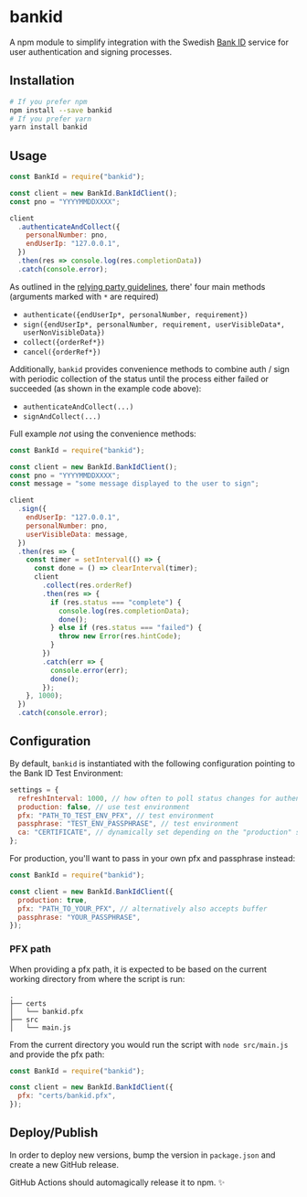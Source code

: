 # bankid

A npm module to simplify integration with the Swedish [Bank ID](https://www.bankid.com/en/) service for user authentication and signing processes.

## Installation

```sh
# If you prefer npm
npm install --save bankid
# If you prefer yarn
yarn install bankid
```

## Usage

```javascript
const BankId = require("bankid");

const client = new BankId.BankIdClient();
const pno = "YYYYMMDDXXXX";

client
  .authenticateAndCollect({
    personalNumber: pno,
    endUserIp: "127.0.0.1",
  })
  .then(res => console.log(res.completionData))
  .catch(console.error);
```

As outlined in the [relying party guidelines](https://www.bankid.com/assets/bankid/rp/bankid-relying-party-guidelines-v3.5.pdf),
there' four main methods (arguments marked with `*` are required)

- `authenticate({endUserIp*, personalNumber, requirement})`
- `sign({endUserIp*, personalNumber, requirement, userVisibleData*, userNonVisibleData})`
- `collect({orderRef*})`
- `cancel({orderRef*})`

Additionally, `bankid` provides convenience methods to combine auth / sign with periodic collection of the status until the process either failed or succeeded (as shown in the example code above):

- `authenticateAndCollect(...)`
- `signAndCollect(...)`

Full example _not_ using the convenience methods:

```javascript
const BankId = require("bankid");

const client = new BankId.BankIdClient();
const pno = "YYYYMMDDXXXX";
const message = "some message displayed to the user to sign";

client
  .sign({
    endUserIp: "127.0.0.1",
    personalNumber: pno,
    userVisibleData: message,
  })
  .then(res => {
    const timer = setInterval(() => {
      const done = () => clearInterval(timer);
      client
        .collect(res.orderRef)
        .then(res => {
          if (res.status === "complete") {
            console.log(res.completionData);
            done();
          } else if (res.status === "failed") {
            throw new Error(res.hintCode);
          }
        })
        .catch(err => {
          console.error(err);
          done();
        });
    }, 1000);
  })
  .catch(console.error);
```

## Configuration

By default, `bankid` is instantiated with the following configuration pointing to the Bank ID Test Environment:

```javascript
settings = {
  refreshInterval: 1000, // how often to poll status changes for authenticateAndCollect and signAndCollect
  production: false, // use test environment
  pfx: "PATH_TO_TEST_ENV_PFX", // test environment
  passphrase: "TEST_ENV_PASSPHRASE", // test environment
  ca: "CERTIFICATE", // dynamically set depending on the "production" setting unless explicitely provided
};
```

For production, you'll want to pass in your own pfx and passphrase instead:

```javascript
const BankId = require("bankid");

const client = new BankId.BankIdClient({
  production: true,
  pfx: "PATH_TO_YOUR_PFX", // alternatively also accepts buffer
  passphrase: "YOUR_PASSPHRASE",
});
```

### PFX path

When providing a pfx path, it is expected to be based on the current working directory from where the script is run:

```
.
├── certs
│   └── bankid.pfx
├── src
│   └── main.js
```

From the current directory you would run the script with `node src/main.js` and provide the pfx path:

```javascript
const BankId = require("bankid");

const client = new BankId.BankIdClient({
  pfx: "certs/bankid.pfx",
});
```

## Deploy/Publish

In order to deploy new versions, bump the version in `package.json` and create a new GitHub release.

GitHub Actions should automagically release it to npm. ✨
